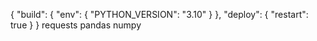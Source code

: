 {
  "build": {
    "env": {
      "PYTHON_VERSION": "3.10"
    }
  },
  "deploy": {
    "restart": true
  }
}
requests
pandas
numpy

